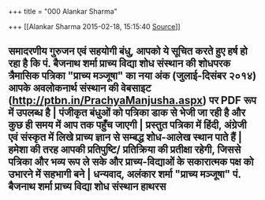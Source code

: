 +++
title = "000 Alankar Sharma"

+++
[[Alankar Sharma	2015-02-18, 15:15:40 [Source](https://groups.google.com/g/samskrita/c/4eds3SRgZSw)]]



## समादरणीय गुरुजन एवं सहयोगी बंधु,  आपको ये सूचित करते हुए हर्ष हो रहा है कि पं. बैजनाथ शर्मा प्राच्य विद्या शोध संस्थान की शोधपरक त्रैमासिक पत्रिका "प्राच्य मञ्जूषा" का नया अंक (जुलाई-दिसंबर २०१४) आपके अवलोकनार्थ संस्थान की वेबसाइट (<http://ptbn.in/PrachyaManjusha.aspx>) पर PDF रूप में उपलब्ध है \|  पंजीकृत बंधुओं को पत्रिका डाक से भेजी जा रही है और कुछ ही समय में आप तक पहुँच जाएगी \|  प्रस्तुत पत्रिका में हिंदी, अंग्रेजी एवं संस्कृत में लिखे प्राच्य ज्ञान से सम्बद्ध शोध-आलेख स्थान पाते हैं \|  हमेशा की तरह आपकी प्रतिपुष्टि/ प्रतिक्रिया की प्रतीक्षा रहेगी, जिससे पत्रिका और भव्य रूप ले सके और प्राच्य-विद्याओं के सकारात्मक पक्ष को उभारने में सहभागी बने \|  धन्यवाद,  अलंकार शर्मा  "प्राच्य मञ्जूषा" पं. बैजनाथ शर्मा प्राच्य विद्या शोध संस्थान हाथरस 

